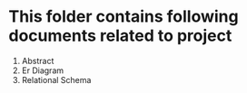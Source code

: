 # This folder contains following documents related to project

1. Abstract 
2. Er Diagram
3. Relational Schema
